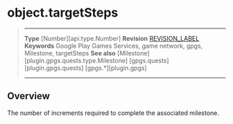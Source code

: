 # object.targetSteps

> --------------------- ------------------------------------------------------------------------------------------
> __Type__              [Number][api.type.Number]
> __Revision__          [REVISION_LABEL](REVISION_URL)
> __Keywords__          Google Play Games Services, game network, gpgs, Milestone, targetSteps
> __See also__          [Milestone][plugin.gpgs.quests.type.Milestone]
>						[gpgs.quests][plugin.gpgs.quests]
>                       [gpgs.*][plugin.gpgs]
> --------------------- ------------------------------------------------------------------------------------------

## Overview

The number of increments required to complete the associated milestone.